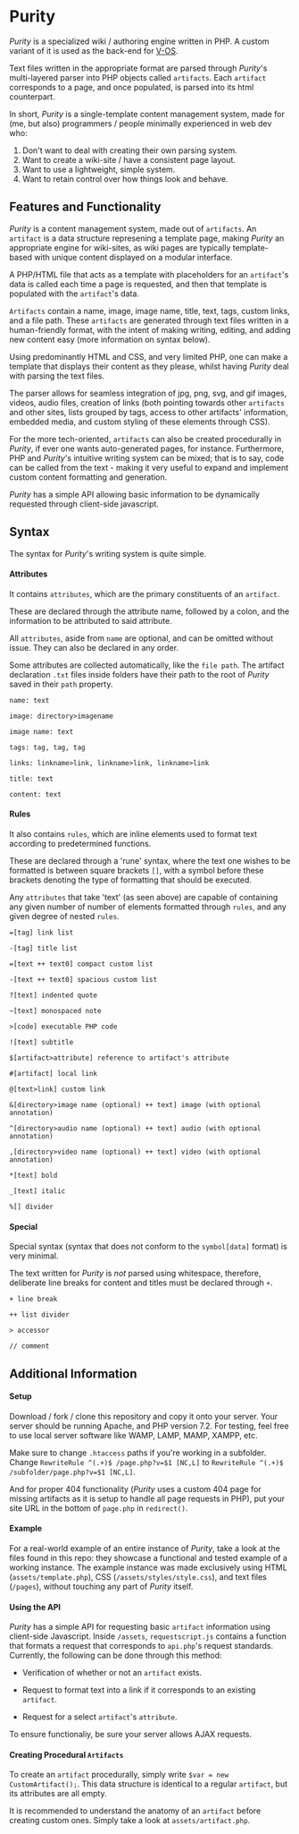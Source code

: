 # Purity

_Purity_ is a specialized wiki / authoring engine written in PHP. A custom variant of it is used as the back-end for [V-OS](http://v-os.ca).

Text files written in the appropriate format are parsed through _Purity_'s multi-layered parser into PHP objects called `artifacts`. Each `artifact` corresponds to a page, and once populated, is parsed into its html counterpart.

In short, _Purity_ is a single-template content management system, made for (me, but also) programmers / people minimally experienced in web dev who:
1. Don't want to deal with creating their own parsing system.
2. Want to create a wiki-site / have a consistent page layout.
3. Want to use a lightweight, simple system.
4. Want to retain control over how things look and behave.

## Features and Functionality

_Purity_ is a content management system, made out of `artifacts`. An `artifact` is a data structure represening a template page, making _Purity_ an appropriate engine for wiki-sites, as wiki pages are typically template-based with unique content displayed on a modular interface.

A PHP/HTML file that acts as a template with placeholders for an `artifact`'s data is called each time a page is requested, and then that template is populated with the `artifact`'s data.

`Artifacts` contain a name, image, image name, title, text, tags, custom links, and a file path. These `artifacts` are generated through text files written in a human-friendly format, with the intent of making writing, editing, and adding new content easy (more information on syntax below).

Using predominantly HTML and CSS, and very limited PHP, one can make a template that displays their content as they please, whilst having _Purity_ deal with parsing the text files.

The parser allows for seamless integration of jpg, png, svg, and gif images, videos, audio files, creation of links (both pointing towards other `artifacts` and other sites, lists grouped by tags, access to other artifacts' information, embedded media, and custom styling of these elements through CSS).

For the more tech-oriented, `artifacts` can also be created procedurally in _Purity_, if ever one wants auto-generated pages, for instance. Furthermore, PHP and _Purity_'s intuitive writing system can be mixed; that is to say, code can be called from the text - making it very useful to expand and implement custom content formatting and generation.

_Purity_ has a simple API allowing basic information to be dynamically requested through client-side javascript.

## Syntax

The syntax for _Purity_'s writing system is quite simple.

#### Attributes

It contains `attributes`, which are the primary constituents of an `artifact`.

These are declared through the attribute name, followed by a colon, and the information to be attributed to said attribute.

All `attributes`, aside from `name` are optional, and can be omitted without issue. They can also be declared in any order.

Some attributes are collected automatically, like the `file path`. The artifact declaration `.txt` files inside folders have their path to the root of _Purity_ saved in their `path` property.

```
name: text

image: directory>imagename

image name: text

tags: tag, tag, tag

links: linkname>link, linkname>link, linkname>link

title: text

content: text
```

#### Rules

It also contains `rules`, which are inline elements used to format text according to predetermined functions.

These are declared through a 'rune' syntax, where the text one wishes to be formatted is between square brackets `[]`, with a symbol before these brackets denoting the type of formatting that should be executed.

Any `attributes` that take 'text' (as seen above) are capable of containing any given number of number of elements formatted through `rules`, and any given degree of nested `rules`.

```
=[tag] link list

-[tag] title list

=[text ++ text0] compact custom list

-[text ++ text0] spacious custom list

?[text] indented quote

~[text] monospaced note

>[code] executable PHP code

![text] subtitle

$[artifact>attribute] reference to artifact's attribute

#[artifact] local link

@[text>link] custom link

&[directory>image name (optional) ++ text] image (with optional annotation)

^[directory>audio name (optional) ++ text] audio (with optional annotation)

,[directory>video name (optional) ++ text] video (with optional annotation)

*[text] bold

_[text] italic

%[] divider
```

#### Special

Special syntax (syntax that does not conform to the `symbol[data]` format) is very minimal.

The text written for _Purity_  is _not_ parsed using whitespace, therefore, deliberate line breaks for content and titles must be declared through `+`.

`+ line break`

`++ list divider`

`> accessor`

`// comment`

## Additional Information

#### Setup

Download / fork / clone this repository and copy it onto your server. Your server should be running Apache, and PHP version 7.2. For testing, feel free to use local server software like WAMP, LAMP, MAMP, XAMPP, etc.

Make sure to change `.htaccess` paths if you're working in a subfolder. Change
`RewriteRule ^(.+)$ /page.php?v=$1 [NC,L]` to `RewriteRule ^(.+)$ /subfolder/page.php?v=$1 [NC,L]`.

And for proper 404 functionality (_Purity_ uses a custom 404 page for missing artifacts as it is setup to handle all page requests in PHP), put your site URL in the bottom of `page.php` in `redirect()`.

#### Example

For a real-world example of an entire instance of _Purity_, take a look at the files found in this repo: they showcase a functional and tested example of a working instance. The example instance was made exclusively using HTML (`assets/template.php`), CSS (`/assets/styles/style.css`), and text files (`/pages`), without touching any part of _Purity_ itself.

#### Using the API

_Purity_ has a simple API for requesting basic `artifact` information using client-side Javascript. Inside `/assets`, `requestscript.js` contains a function that formats a request that corresponds to `api.php`'s request standards. Currently, the following can be done through this method:

- Verification of whether or not an `artifact` exists.

- Request to format text into a link if it corresponds to an existing `artifact`.

- Request for a select `artifact`'s `attribute`.

To ensure functionaliy, be sure your server allows AJAX requests.

#### Creating Procedural `Artifacts`

To create an `artifact` procedurally, simply write `$var = new CustomArtifact();`. This data structure is identical to a regular `artifact`, but its attributes are all empty.

It is recommended to understand the anatomy of an `artifact` before creating custom ones. Simply take a look at `assets/artifact.php`.